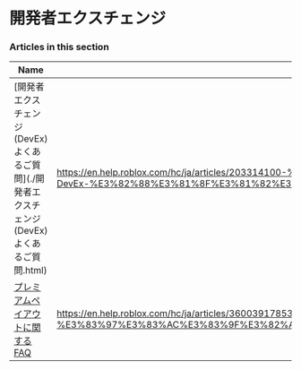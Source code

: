 # 開発者エクスチェンジ  
### Articles in this section
Name|URL
-|-
[開発者エクスチェンジ(DevEx) よくあるご質問](./開発者エクスチェンジ(DevEx) よくあるご質問.html) |https://en.help.roblox.com/hc/ja/articles/203314100-%E9%96%8B%E7%99%BA%E8%80%85%E3%82%A8%E3%82%AF%E3%82%B9%E3%83%81%E3%82%A7%E3%83%B3%E3%82%B8-DevEx-%E3%82%88%E3%81%8F%E3%81%82%E3%82%8B%E3%81%94%E8%B3%AA%E5%95%8F
[プレミアムペイアウトに関するFAQ](./プレミアムペイアウトに関するFAQ.html) |https://en.help.roblox.com/hc/ja/articles/360039178532-%E3%83%97%E3%83%AC%E3%83%9F%E3%82%A2%E3%83%A0%E3%83%9A%E3%82%A4%E3%82%A2%E3%82%A6%E3%83%88%E3%81%AB%E9%96%A2%E3%81%99%E3%82%8BFAQ